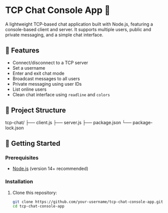 # TCP Chat Console App 💬

A lightweight TCP-based chat application built with Node.js, featuring a console-based client and server. It supports multiple users, public and private messaging, and a simple chat interface.

## 🧰 Features

- Connect/disconnect to a TCP server
- Set a username
- Enter and exit chat mode
- Broadcast messages to all users
- Private messaging using user IDs
- List online users
- Clean chat interface using `readline` and `colors`

## 📁 Project Structure

tcp-chat/
├── client.js
├── server.js
├── package.json
└── package-lock.json

## 🚀 Getting Started

### Prerequisites

- [Node.js](https://nodejs.org/) (version 14+ recommended)

### Installation

1. Clone this repository:
   ```bash
   git clone https://github.com/your-username/tcp-chat-console-app.git
   cd tcp-chat-console-app
